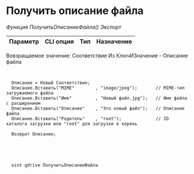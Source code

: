 ﻿---
sidebar_position: 10
---

# Получить описание файла 



*Функция ПолучитьОписаниеФайла() Экспорт*

  | Параметр | CLI опция | Тип | Назначение |
  |-|-|-|-|

  
  Вовзращаемое значение:   Соответствие Из КлючИЗначение - Описание файла

```bsl title="Пример кода"
	
  
  Описание = Новый Соответствие;
  Описание.Вставить("MIME"        , "image/jpeg");       // MIME-тип загружаемого файла
  Описание.Вставить("Имя"         , "Новый файл.jpg");   // Имя файла с расширением
  Описание.Вставить("Описание"    , "Это новый файл");   // Описание файла
  Описание.Вставить("Родитель"    , "root");             // ID каталога загрузки или "root" для загрузки в корень
  
  Возврат Описание;
  

	
```

```sh title="Пример команд CLI"
    
  oint gdrive ПолучитьОписаниеФайла

```


```json title="Результат"



```
